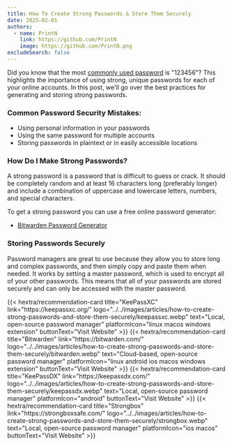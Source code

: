 ```yaml
---
title: How To Create Strong Passwords & Store Them Securely
date: 2025-02-01
authors:
  - name: PrintN
    link: https://github.com/PrintN
    image: https://github.com/PrintN.png
excludeSearch: false
---
```

Did you know that the most [commonly used password](https://en.wikipedia.org/wiki/List_of_the_most_common_passwords) is "123456"? This highlights the importance of using strong, unique passwords for each of your online accounts. In this post, we'll go over the best practices for generating and storing strong passwords.

### Common Password Security Mistakes:
- Using personal information in your passwords
- Using the same password for multiple accounts
- Storing passwords in plaintext or in easily accessible locations

### How Do I Make Strong Passwords?
A strong password is a password that is difficult to guess or crack. It should be completely random and at least 16 characters long (preferably longer) and include a combination of uppercase and lowercase letters, numbers, and special characters.

To get a strong password you can use a free online password generator:
- [Bitwarden Password Generator](https://bitwarden.com/password-generator/#password-generator)

### Storing Passwords Securely
Password managers are great to use because they allow you to store long and complex passwords, and then simply copy and paste them when needed. It works by setting a master password, which is used to encrypt all of your other passwords. This means that all of your passwords are stored securely and can only be accessed with the master password.

<div class="recommendations">
  <div class="grid">
    {{< hextra/recommendation-card title="KeePassXC" link="https://keepassxc.org/" logo="../../images/articles/how-to-create-strong-passwords-and-store-them-securely/keepassxc.webp" text="Local, open-source password manager" platformIcon="linux macos windows extension" buttonText="Visit Website" >}}
    {{< hextra/recommendation-card title="Bitwarden" link="https://bitwarden.com/" logo="../../images/articles/how-to-create-strong-passwords-and-store-them-securely/bitwarden.webp" text="Cloud-based, open-source password manager" platformIcon="linux android ios macos windows extension" buttonText="Visit Website" >}}
    {{< hextra/recommendation-card title="KeePassDX" link="https://keepassdx.com/" logo="../../images/articles/how-to-create-strong-passwords-and-store-them-securely/keepassdx.webp" text="Local, open-source password manager" platformIcon="android" buttonText="Visit Website" >}}
    {{< hextra/recommendation-card title="Strongbox" link="https://strongboxsafe.com/" logo="../../images/articles/how-to-create-strong-passwords-and-store-them-securely/strongbox.webp" text="Local, open-source password manager" platformIcon="ios macos" buttonText="Visit Website" >}}
  </div>
</div>